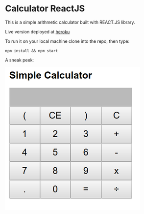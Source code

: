 # Calculator ReactJS

This is a simple arithmetic calculator built with REACT.JS library. 

Live version deployed at [heroku](https://calculator-ak.herokuapp.com//)

To run it on your local machine clone into the repo, then type: 

    npm install && npm start
    
    
A sneak peek: 

![alt react-calculator-simple](Screenshot.png)



